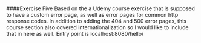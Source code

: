 #
##
###
####Exercise Five
Based on the a Udemy course exercise that is supposed to have a custom error page, as well as error pages for common http response codes.
In addition to adding the 404 and 500 error pages, this course section also covered internationalization so I would like to include that in here as well.
Entry point is localhost:8080/hello/